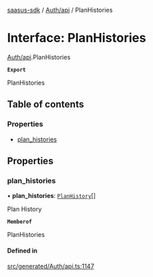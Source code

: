 [saasus-sdk](../README.md) / [Auth/api](../modules/Auth_api.md) / PlanHistories

# Interface: PlanHistories

[Auth/api](../modules/Auth_api.md).PlanHistories

**`Export`**

PlanHistories

## Table of contents

### Properties

- [plan\_histories](Auth_api.PlanHistories.md#plan_histories)

## Properties

### plan\_histories

• **plan\_histories**: [`PlanHistory`](Auth_api.PlanHistory.md)[]

Plan History

**`Memberof`**

PlanHistories

#### Defined in

[src/generated/Auth/api.ts:1147](https://github.com/saasus-platform/saasus-sdk-javascript/blob/2c78b0a/src/generated/Auth/api.ts#L1147)
